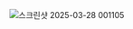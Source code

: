 ![스크린샷 2025-03-28 001105](https://github.com/user-attachments/assets/e9f85f57-73de-4f83-8e09-1599d06905ba)

